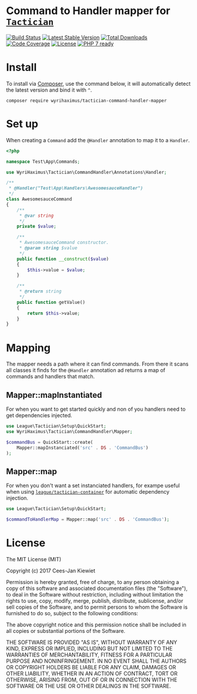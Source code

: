 # Command to Handler mapper for [`Tactician`](http://tactician.thephpleague.com/)

[![Build Status](https://travis-ci.org/wyrihaximus/php-tactician-command-handler-mapper.svg?branch=master)](https://travis-ci.org/wyrihaximus/php-tactician-command-handler-mapper)
[![Latest Stable Version](https://poser.pugx.org/wyrihaximus/tactician-command-handler-mapper/v/stable.png)](https://packagist.org/packages/wyrihaximus/tactician-command-handler-mapper)
[![Total Downloads](https://poser.pugx.org/wyrihaximus/tactician-command-handler-mapper/downloads.png)](https://packagist.org/packages/wyrihaximus/tactician-command-handler-mapper/stats)
[![Code Coverage](https://scrutinizer-ci.com/g/wyrihaximus/php-tactician-command-handler-mapper/badges/coverage.png?b=master)](https://scrutinizer-ci.com/g/wyrihaximus/php-tactician-command-handler-mapper/?branch=master)
[![License](https://poser.pugx.org/wyrihaximus/tactician-command-handler-mapper/license.png)](https://packagist.org/packages/wyrihaximus/tactician-command-handler-mapper)
[![PHP 7 ready](http://php7ready.timesplinter.ch/wyrihaximus/php-tactician-command-handler-mapper/badge.svg)](https://travis-ci.org/wyrihaximus/php-tactician-command-handler-mapper)


# Install

To install via [Composer](http://getcomposer.org/), use the command below, it will automatically detect the latest version and bind it with `^`.

```
composer require wyrihaximus/tactician-command-handler-mapper
```

# Set up

When creating a `Command` add the `@Handler` annotation to map it to a `Handler`.

```php
<?php

namespace Test\App\Commands;

use WyriHaximus\Tactician\CommandHandler\Annotations\Handler;

/**
 * @Handler("Test\App\Handlers\AwesomesauceHandler")
 */
class AwesomesauceCommand
{
    /**
     * @var string
     */
    private $value;

    /**
     * AwesomesauceCommand constructor.
     * @param string $value
     */
    public function __construct($value)
    {
        $this->value = $value;
    }

    /**
     * @return string
     */
    public function getValue()
    {
        return $this->value;
    }
}
```

# Mapping

The mapper needs a path where it can find commands. From there it scans all classes it finds for the `@Handler` annotation ad returns a map of commands and handlers that match.

## Mapper::mapInstantiated

For when you want to get started quickly and non of you handlers need to get dependencies injected.

```php
use League\Tactician\Setup\QuickStart;
use WyriHaximus\Tactician\CommandHandler\Mapper;

$commandBus = QuickStart::create(
    Mapper::mapInstanciated('src' . DS . 'CommandBus')
);
```

## Mapper::map

For when you don't want a set instanciated handlers, for exampe useful when using [`league/tactician-container`](http://tactician.thephpleague.com/plugins/container/) for automatic dependency injection.

```php
use League\Tactician\Setup\QuickStart;

$commandToHandlerMap = Mapper::map('src' . DS . 'CommandBus');
```

# License

The MIT License (MIT)

Copyright (c) 2017 Cees-Jan Kiewiet

Permission is hereby granted, free of charge, to any person obtaining a copy
of this software and associated documentation files (the "Software"), to deal
in the Software without restriction, including without limitation the rights
to use, copy, modify, merge, publish, distribute, sublicense, and/or sell
copies of the Software, and to permit persons to whom the Software is
furnished to do so, subject to the following conditions:

The above copyright notice and this permission notice shall be included in all
copies or substantial portions of the Software.

THE SOFTWARE IS PROVIDED "AS IS", WITHOUT WARRANTY OF ANY KIND, EXPRESS OR
IMPLIED, INCLUDING BUT NOT LIMITED TO THE WARRANTIES OF MERCHANTABILITY,
FITNESS FOR A PARTICULAR PURPOSE AND NONINFRINGEMENT. IN NO EVENT SHALL THE
AUTHORS OR COPYRIGHT HOLDERS BE LIABLE FOR ANY CLAIM, DAMAGES OR OTHER
LIABILITY, WHETHER IN AN ACTION OF CONTRACT, TORT OR OTHERWISE, ARISING FROM,
OUT OF OR IN CONNECTION WITH THE SOFTWARE OR THE USE OR OTHER DEALINGS IN THE
SOFTWARE.
